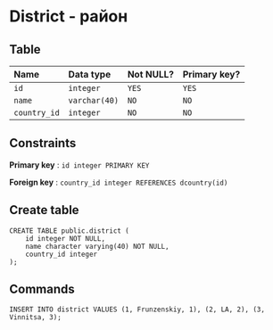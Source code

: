 # District - район

## Table

| Name            | Data type     | Not NULL? | Primary key? |
|:--------------- |:--------------|:----------|:-------------|
| `id`    | `integer`     | `YES`     | `YES`        |
| `name`    | `varchar(40)`     | `NO`     | `NO`        |
| `country_id`    | `integer`     | `NO`     | `NO`        |

## Constraints

**Primary key** : `id integer PRIMARY KEY`

**Foreign key** : `country_id integer REFERENCES dcountry(id)`

## Create table

```
CREATE TABLE public.district (
    id integer NOT NULL,
    name character varying(40) NOT NULL,
    country_id integer
);
```

## Commands

```
INSERT INTO district VALUES (1, Frunzenskiy, 1), (2, LA, 2), (3, Vinnitsa, 3);
```